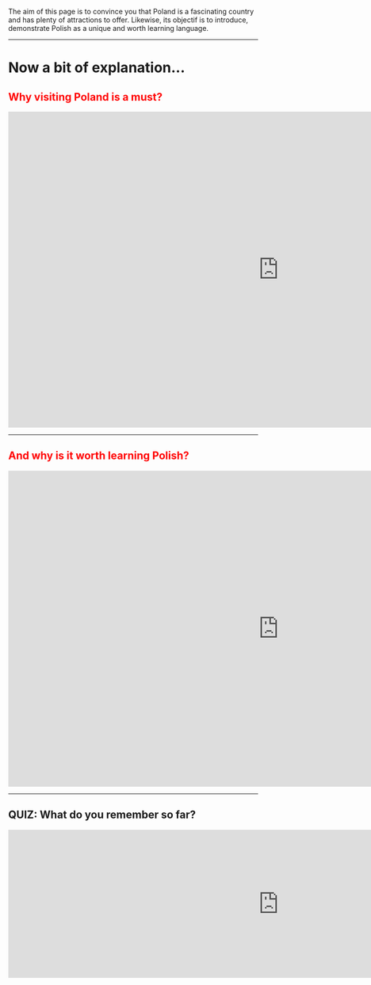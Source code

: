 <p>The aim of this page is to convince you that Poland is a fascinating country and has plenty of attractions to offer. Likewise, its objectif is to introduce, demonstrate Polish as a unique and worth learning language.</p>
<hr>

<h1>Now a bit of explanation...</h1>


<h2 style="color:red;">Why visiting Poland is a must?</h2>
<iframe src="https://h5p.org/h5p/embed/388008" width="1090" height="638" frameborder="0" allowfullscreen="allowfullscreen"></iframe><script src="https://h5p.org/sites/all/modules/h5p/library/js/h5p-resizer.js" charset="UTF-8"></script>
 

<hr>

<h2 style="color:red;">And why is it worth learning Polish?</h2>
<iframe src="https://h5p.org/h5p/embed/392874" width="1090" height="638" frameborder="0" allowfullscreen="allowfullscreen"></iframe><script src="https://h5p.org/sites/all/modules/h5p/library/js/h5p-resizer.js" charset="UTF-8"></script>

<hr>

<h2>QUIZ: What do you remember so far?</h2>

<iframe src="https://h5p.org/h5p/embed/393337" width="1090" height="299" frameborder="0" allowfullscreen="allowfullscreen"></iframe><script src="https://h5p.org/sites/all/modules/h5p/library/js/h5p-resizer.js" charset="UTF-8"></script>


